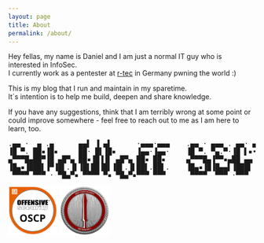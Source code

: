 ```yaml
---
layout: page
title: About
permalink: /about/
---
```


Hey fellas, my name is Daniel and I am just a normal IT guy who is interested in InfoSec.  
I currently work as a pentester at [r-tec](https://www.r-tec.net/home.html) in Germany pwning the world :)  

This is my blog that I run and maintain in my sparetime.  
It´s intention is to help me build, deepen and share knowledge.  

If you have any suggestions, think that I am terribly wrong at some point or could improve somewhere - feel free to reach out to me as I am here to learn, too.  
<pre>
.▄▄ ·  ▄ .▄      ▄▄▌ ▐ ▄▌      ·▄▄▄·▄▄▄    .▄▄ · ▄▄▄ . ▄▄· ▄▄▄▄▄▪         ▐ ▄ 
▐█ ▀. ██▪▐█▪     ██· █▌▐█▪     ▐▄▄·▐▄▄·    ▐█ ▀. ▀▄.▀·▐█ ▌▪•██  ██ ▪     •█▌▐█
▄▀▀▀█▄██▀▐█ ▄█▀▄ ██▪▐█▐▐▌ ▄█▀▄ ██▪ ██▪     ▄▀▀▀█▄▐▀▀▪▄██ ▄▄ ▐█.▪▐█· ▄█▀▄ ▐█▐▐▌
▐█▄▪▐███▌▐▀▐█▌.▐▌▐█▌██▐█▌▐█▌.▐▌██▌.██▌.    ▐█▄▪▐█▐█▄▄▌▐███▌ ▐█▌·▐█▌▐█▌.▐▌██▐█▌
 ▀▀▀▀ ▀▀▀ · ▀█▄▀▪ ▀▀▀▀ ▀▪ ▀█▄▀▪▀▀▀ ▀▀▀      ▀▀▀▀  ▀▀▀ ·▀▀▀  ▀▀▀ ▀▀▀ ▀█▄▀▪▀▀ █▪
</pre>       
<a href="https://www.youracclaim.com/badges/47725ad5-c23c-470b-9e0e-ed08000bcc1b"><img align="middle" src="/images/OSCP.png" height="100"/></a>
<a href="https://eu.badgr.com/public/assertions/LbHY7ftfT0KCxyMcYfIa8Q"><img align="middle" src="/images/CRTO.png" height="100"/></a> 
